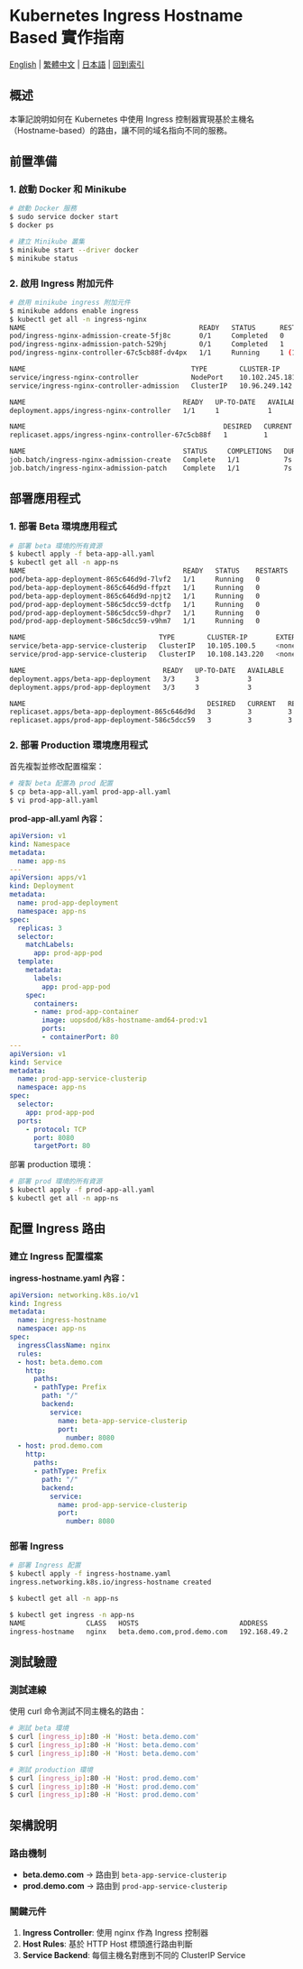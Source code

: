 # Kubernetes Ingress Hostname Based 實作指南

[English](../en/29_k8s_ingress_hostname_based.md) | [繁體中文](../zh-tw/29_k8s_ingress_hostname_based.md) | [日本語](../ja/29_k8s_ingress_hostname_based.md) | [回到索引](../README.md)

## 概述

本筆記說明如何在 Kubernetes 中使用 Ingress 控制器實現基於主機名（Hostname-based）的路由，讓不同的域名指向不同的服務。

## 前置準備

### 1. 啟動 Docker 和 Minikube

```bash
# 啟動 Docker 服務
$ sudo service docker start
$ docker ps

# 建立 Minikube 叢集
$ minikube start --driver docker
$ minikube status
```

### 2. 啟用 Ingress 附加元件

```bash
# 啟用 minikube ingress 附加元件
$ minikube addons enable ingress
$ kubectl get all -n ingress-nginx
NAME                                           READY   STATUS      RESTARTS      AGE
pod/ingress-nginx-admission-create-5fj8c       0/1     Completed   0             22h
pod/ingress-nginx-admission-patch-529hj        0/1     Completed   1             22h
pod/ingress-nginx-controller-67c5cb88f-dv4px   1/1     Running     1 (14m ago)   22h

NAME                                         TYPE        CLUSTER-IP       EXTERNAL-IP   PORT(S)                      AGE
service/ingress-nginx-controller             NodePort    10.102.245.181   <none>        80:30447/TCP,443:31545/TCP   22h
service/ingress-nginx-controller-admission   ClusterIP   10.96.249.142    <none>        443/TCP                      22h

NAME                                       READY   UP-TO-DATE   AVAILABLE   AGE
deployment.apps/ingress-nginx-controller   1/1     1            1           22h

NAME                                                 DESIRED   CURRENT   READY   AGE
replicaset.apps/ingress-nginx-controller-67c5cb88f   1         1         1       22h

NAME                                       STATUS     COMPLETIONS   DURATION   AGE
job.batch/ingress-nginx-admission-create   Complete   1/1           7s         22h
job.batch/ingress-nginx-admission-patch    Complete   1/1           7s         22h
```

## 部署應用程式

### 1. 部署 Beta 環境應用程式

```bash
# 部署 beta 環境的所有資源
$ kubectl apply -f beta-app-all.yaml
$ kubectl get all -n app-ns
NAME                                       READY   STATUS    RESTARTS   AGE
pod/beta-app-deployment-865c646d9d-7lvf2   1/1     Running   0          2m35s
pod/beta-app-deployment-865c646d9d-ffpzt   1/1     Running   0          2m35s
pod/beta-app-deployment-865c646d9d-npjt2   1/1     Running   0          2m35s
pod/prod-app-deployment-586c5dcc59-dctfp   1/1     Running   0          37s
pod/prod-app-deployment-586c5dcc59-dhpr7   1/1     Running   0          37s
pod/prod-app-deployment-586c5dcc59-v9hm7   1/1     Running   0          37s

NAME                                 TYPE        CLUSTER-IP       EXTERNAL-IP   PORT(S)    AGE
service/beta-app-service-clusterip   ClusterIP   10.105.100.5     <none>        8080/TCP   2m35s
service/prod-app-service-clusterip   ClusterIP   10.108.143.220   <none>        8080/TCP   37s

NAME                                  READY   UP-TO-DATE   AVAILABLE   AGE
deployment.apps/beta-app-deployment   3/3     3            3           2m35s
deployment.apps/prod-app-deployment   3/3     3            3           37s

NAME                                             DESIRED   CURRENT   READY   AGE
replicaset.apps/beta-app-deployment-865c646d9d   3         3         3       2m35s
replicaset.apps/prod-app-deployment-586c5dcc59   3         3         3       37s
```

### 2. 部署 Production 環境應用程式

首先複製並修改配置檔案：

```bash
# 複製 beta 配置為 prod 配置
$ cp beta-app-all.yaml prod-app-all.yaml
$ vi prod-app-all.yaml
```

**prod-app-all.yaml 內容：**

```yaml
apiVersion: v1
kind: Namespace
metadata:
  name: app-ns
---
apiVersion: apps/v1
kind: Deployment
metadata:
  name: prod-app-deployment
  namespace: app-ns
spec:
  replicas: 3
  selector:
    matchLabels:
      app: prod-app-pod
  template:
    metadata:
      labels:
        app: prod-app-pod
    spec:
      containers:
      - name: prod-app-container
        image: uopsdod/k8s-hostname-amd64-prod:v1
        ports: 
        - containerPort: 80
---
apiVersion: v1
kind: Service
metadata:
  name: prod-app-service-clusterip
  namespace: app-ns
spec:
  selector:
    app: prod-app-pod
  ports:
    - protocol: TCP
      port: 8080
      targetPort: 80
```

部署 production 環境：

```bash
# 部署 prod 環境的所有資源
$ kubectl apply -f prod-app-all.yaml
$ kubectl get all -n app-ns
```

## 配置 Ingress 路由

### 建立 Ingress 配置檔案

**ingress-hostname.yaml 內容：**

```yaml
apiVersion: networking.k8s.io/v1
kind: Ingress
metadata:
  name: ingress-hostname
  namespace: app-ns
spec:
  ingressClassName: nginx
  rules:
  - host: beta.demo.com
    http:
      paths:
      - pathType: Prefix
        path: "/"
        backend:
          service:
            name: beta-app-service-clusterip
            port:
              number: 8080
  - host: prod.demo.com
    http:
      paths:
      - pathType: Prefix
        path: "/"
        backend:
          service:
            name: prod-app-service-clusterip
            port:
              number: 8080
```

### 部署 Ingress

```bash
# 部署 Ingress 配置
$ kubectl apply -f ingress-hostname.yaml
ingress.networking.k8s.io/ingress-hostname created

$ kubectl get all -n app-ns

$ kubectl get ingress -n app-ns
NAME               CLASS   HOSTS                         ADDRESS        PORTS   AGE
ingress-hostname   nginx   beta.demo.com,prod.demo.com   192.168.49.2   80      93s
```

## 測試驗證

### 測試連線

使用 curl 命令測試不同主機名的路由：

```bash
# 測試 beta 環境
$ curl [ingress_ip]:80 -H 'Host: beta.demo.com'
$ curl [ingress_ip]:80 -H 'Host: beta.demo.com'
$ curl [ingress_ip]:80 -H 'Host: beta.demo.com'

# 測試 production 環境
$ curl [ingress_ip]:80 -H 'Host: prod.demo.com'
$ curl [ingress_ip]:80 -H 'Host: prod.demo.com'
$ curl [ingress_ip]:80 -H 'Host: prod.demo.com'
```

## 架構說明

### 路由機制

- **beta.demo.com** → 路由到 `beta-app-service-clusterip`
- **prod.demo.com** → 路由到 `prod-app-service-clusterip`

### 關鍵元件

1. **Ingress Controller**: 使用 nginx 作為 Ingress 控制器
2. **Host Rules**: 基於 HTTP Host 標頭進行路由判斷
3. **Service Backend**: 每個主機名對應到不同的 ClusterIP Service
